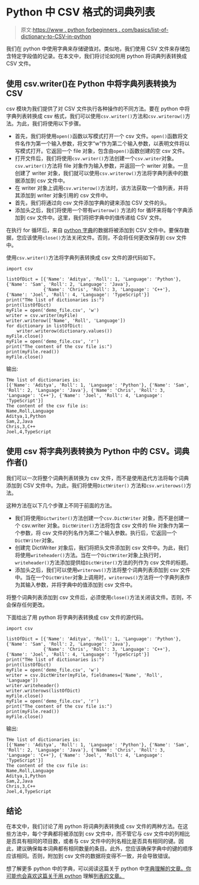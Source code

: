 # Python 中 CSV 格式的词典列表

> 原文:[https://www . python forbeginners . com/basics/list-of-dictionary-to-CSV-in-python](https://www.pythonforbeginners.com/basics/list-of-dictionaries-to-csv-in-python)

我们在 python 中使用字典来存储键值对。类似地，我们使用 CSV 文件来存储包含特定字段值的记录。在本文中，我们将讨论如何用 python 将词典列表转换成 CSV 文件。

## 使用 csv.writer()在 Python 中将字典列表转换为 CSV

csv 模块为我们提供了对 CSV 文件执行各种操作的不同方法。要在 python 中将字典列表转换成 csv 格式，我们可以使用`csv.writer()`方法和`csv.writerow()`方法。为此，我们将使用以下步骤。

*   首先，我们将使用`open()`函数以写模式打开一个 csv 文件。`open()`函数将文件名作为第一个输入参数，将文字“w”作为第二个输入参数，以表明文件将以写模式打开。它返回一个 file 对象，包含由`open()`函数创建的空 csv 文件。
*   打开文件后，我们将使用`csv.writer()`方法创建一个`csv.writer`对象。`csv.writer()`方法将 file 对象作为输入参数，并返回一个 writer 对象。一旦创建了 writer 对象，我们就可以使用`csv.writerow()`方法将字典列表中的数据添加到 csv 文件中。
*   在 writer 对象上调用`csv.writerow()`方法时，该方法获取一个值列表，并将其添加到 writer 对象引用的 csv 文件中。
*   首先，我们将通过向 csv 文件添加字典的键来添加 CSV 文件的头。
*   添加头之后，我们将使用一个带有`writerow()` 方法的 for 循环来将每个字典添加到 csv 文件中。这里，我们将把字典中的值传递给 CSV 文件。

在执行 for 循环后，来自 [python 字典](https://www.pythonforbeginners.com/dictionary/how-to-use-dictionaries-in-python/)的数据将被添加到 CSV 文件中。要保存数据，您应该使用`close()`方法关闭文件。否则，不会将任何更改保存到 csv 文件中。

使用`csv.writer()`方法将字典列表转换成 csv 文件的源代码如下。

```
import csv

listOfDict = [{'Name': 'Aditya', 'Roll': 1, 'Language': 'Python'}, {'Name': 'Sam', 'Roll': 2, 'Language': 'Java'},
              {'Name': 'Chris', 'Roll': 3, 'Language': 'C++'}, {'Name': 'Joel', 'Roll': 4, 'Language': 'TypeScript'}]
print("THe list of dictionaries is:")
print(listOfDict)
myFile = open('demo_file.csv', 'w')
writer = csv.writer(myFile)
writer.writerow(['Name', 'Roll', 'Language'])
for dictionary in listOfDict:
    writer.writerow(dictionary.values())
myFile.close()
myFile = open('demo_file.csv', 'r')
print("The content of the csv file is:")
print(myFile.read())
myFile.close()
```

输出:

```
THe list of dictionaries is:
[{'Name': 'Aditya', 'Roll': 1, 'Language': 'Python'}, {'Name': 'Sam', 'Roll': 2, 'Language': 'Java'}, {'Name': 'Chris', 'Roll': 3, 'Language': 'C++'}, {'Name': 'Joel', 'Roll': 4, 'Language': 'TypeScript'}]
The content of the csv file is:
Name,Roll,Language
Aditya,1,Python
Sam,2,Java
Chris,3,C++
Joel,4,TypeScript
```

## 使用 csv 将字典列表转换为 Python 中的 CSV。词典作者()

我们可以一次将整个词典列表转换为 csv 文件，而不是使用迭代方法将每个词典添加到 CSV 文件中。为此，我们将使用`DictWriter()` 方法和`csv.writerows()`方法。

这种方法在以下几个步骤上不同于前面的方法。

*   我们将使用`Dictwriter()`方法创建一个`csv.DictWriter` 对象，而不是创建一个 csv.writer 对象。`DictWriter()`方法将包含 csv 文件的 file 对象作为第一个参数，将 csv 文件的列名作为第二个输入参数。执行后，它返回一个`DictWriter`对象。
*   创建完 DictWriter 对象后，我们将把头文件添加到 csv 文件中。为此，我们将使用`writeheader()`方法。当在一个`DictWriter`对象上执行时，`writeheader()`方法添加提供给`DictWriter()`方法的列作为 csv 文件的标题。
*   添加头之后，我们可以使用`writerows()`方法将整个词典列表添加到 csv 文件中。当在一个`DictWriter`对象上调用时，`writerows()`方法将一个字典列表作为其输入参数，并将字典中的值添加到 csv 文件中。

将整个词典列表添加到 csv 文件后，必须使用`close()`方法关闭该文件。否则，不会保存任何更改。

下面给出了用 python 将字典列表转换成 csv 文件的源代码。

```
import csv

listOfDict = [{'Name': 'Aditya', 'Roll': 1, 'Language': 'Python'}, {'Name': 'Sam', 'Roll': 2, 'Language': 'Java'},
              {'Name': 'Chris', 'Roll': 3, 'Language': 'C++'}, {'Name': 'Joel', 'Roll': 4, 'Language': 'TypeScript'}]
print("THe list of dictionaries is:")
print(listOfDict)
myFile = open('demo_file.csv', 'w')
writer = csv.DictWriter(myFile, fieldnames=['Name', 'Roll', 'Language'])
writer.writeheader()
writer.writerows(listOfDict)
myFile.close()
myFile = open('demo_file.csv', 'r')
print("The content of the csv file is:")
print(myFile.read())
myFile.close()
```

输出:

```
THe list of dictionaries is:
[{'Name': 'Aditya', 'Roll': 1, 'Language': 'Python'}, {'Name': 'Sam', 'Roll': 2, 'Language': 'Java'}, {'Name': 'Chris', 'Roll': 3, 'Language': 'C++'}, {'Name': 'Joel', 'Roll': 4, 'Language': 'TypeScript'}]
The content of the csv file is:
Name,Roll,Language
Aditya,1,Python
Sam,2,Java
Chris,3,C++
Joel,4,TypeScript
```

## 结论

在本文中，我们讨论了用 python 将词典列表转换成 csv 文件的两种方法。在这些方法中，每个字典都将被添加到 csv 文件中，而不管它与 csv 文件中的列相比是否具有相同的项目数，或者与 csv 文件中的列名相比是否具有相同的键。因此，建议确保每本词典都有相同数量的条目。此外，您应该确保字典中的键的顺序应该相同。否则，附加到 csv 文件的数据将变得不一致，并会导致错误。

想了解更多 python 中的字典，可以阅读这篇关于 python 中[字典理解的文章。你可能也会喜欢这篇关于用 python](https://www.pythonforbeginners.com/dictionary/dictionary-comprehension-in-python) 理解[列表的文章。](https://www.pythonforbeginners.com/basics/list-comprehensions-in-python)